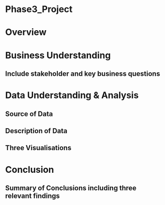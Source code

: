 # Phase3_Project
# Overview
# Business Understanding
## Include stakeholder and key business questions
# Data Understanding & Analysis
## Source of Data
## Description of Data
## Three Visualisations
# Conclusion
## Summary of Conclusions including three relevant findings
